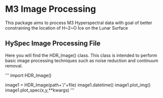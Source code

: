 # M3 Image Processing
This package aims to process M3 Hyperspectral data with goal of better constraining the location of H~2~O Ice on the Lunar Surface

## HySpec Image Processing File
Here you will find the HDR_Image() class. This class is intended to perform basic image processing techniques such as noise reduction and continuum removal. 

'''
import HDR_Image()

image1 = HDR_Image(path+'/'+file)
image1.datetime()
image1.plot_img()
image1.plot_spec(x,y,**kwargs)
'''
